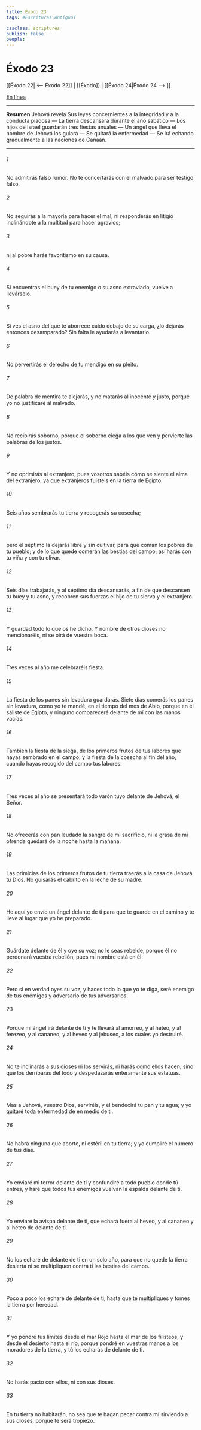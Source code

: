 ```yaml
---
title: Éxodo 23
tags: #Escrituras\AntiguoT

cssclass: scriptures
publish: false
people:
---
```


# Éxodo 23
[[Éxodo 22| <-- Éxodo 22]] | [[Éxodo]] | [[Éxodo 24|Éxodo 24 --> ]]

[En línea](https://churchofjesuschrist.org/study/scriptures/ot/ex/23?lang=spa)

---
__Resumen__
Jehová revela Sus leyes concernientes a la integridad y a la conducta piadosa — La tierra descansará durante el año sabático — Los hijos de Israel guardarán tres fiestas anuales — Un ángel que lleva el nombre de Jehová los guiará — Se quitará la enfermedad — Se irá echando gradualmente a las naciones de Canaán.

---
###### 1 
No admitirás falso rumor. No te concertarás con el malvado para ser testigo falso.

###### 2 
No seguirás a la mayoría para hacer el mal, ni responderás en litigio inclinándote a la multitud para hacer agravios;

###### 3 
ni al pobre harás favoritismo en su causa.

###### 4 
Si encuentras el buey de tu enemigo o su asno extraviado, vuelve a llevárselo.

###### 5 
Si ves el asno del que te aborrece caído debajo de su carga, ¿lo dejarás entonces desamparado? Sin falta le ayudarás a levantarlo.

###### 6 
No pervertirás el derecho de tu mendigo en su pleito.

###### 7 
De palabra de mentira te alejarás, y no matarás al inocente y justo, porque yo no justificaré al malvado.

###### 8 
No recibirás soborno, porque el soborno ciega a los que ven y pervierte las palabras de los justos.

###### 9 
Y no oprimirás al extranjero, pues vosotros sabéis cómo se siente el alma del extranjero, ya que extranjeros fuisteis en la tierra de Egipto.

###### 10 
Seis años sembrarás tu tierra y recogerás su cosecha;

###### 11 
pero el séptimo la dejarás libre y sin cultivar, para que coman los pobres de tu pueblo; y de lo que quede comerán las bestias del campo; así harás con tu viña y con tu olivar.

###### 12 
Seis días trabajarás, y al séptimo día descansarás, a fin de que descansen tu buey y tu asno, y recobren sus fuerzas el hijo de tu sierva y el extranjero.

###### 13 
Y guardad todo lo que os he dicho. Y nombre de otros dioses no mencionaréis, ni se oirá de vuestra boca.

###### 14 
Tres veces al año me celebraréis fiesta.

###### 15 
La fiesta de los panes sin levadura guardarás. Siete días comerás los panes sin levadura, como yo te mandé, en el tiempo del mes de Abib, porque en él saliste de Egipto; y ninguno comparecerá delante de mí con las manos vacías.

###### 16 
También la fiesta de la siega, de los primeros frutos de tus labores que hayas sembrado en el campo; y la fiesta de la cosecha al fin del año, cuando hayas recogido del campo tus labores.

###### 17 
Tres veces al año se presentará todo varón tuyo delante de Jehová, el Señor.

###### 18 
No ofrecerás con pan leudado la sangre de mi sacrificio, ni la grasa de mi ofrenda quedará de la noche hasta la mañana.

###### 19 
Las primicias de los primeros frutos de tu tierra traerás a la casa de Jehová tu Dios. No guisarás el cabrito en la leche de su madre.

###### 20 
He aquí yo envío un ángel delante de ti para que te guarde en el camino y te lleve al lugar que yo he preparado.

###### 21 
Guárdate delante de él y oye su voz; no le seas rebelde, porque él no perdonará vuestra rebelión, pues mi nombre está en él.

###### 22 
Pero si en verdad oyes su voz, y haces todo lo que yo te diga, seré enemigo de tus enemigos y adversario de tus adversarios.

###### 23 
Porque mi ángel irá delante de ti y te llevará al amorreo, y al heteo, y al ferezeo, y al cananeo, y al heveo y al jebuseo, a los cuales yo destruiré.

###### 24 
No te inclinarás a sus dioses ni los servirás, ni harás como ellos hacen; sino que los derribarás del todo y despedazarás enteramente sus estatuas.

###### 25 
Mas a Jehová, vuestro Dios, serviréis, y él bendecirá tu pan y tu agua; y yo quitaré toda enfermedad de en medio de ti.

###### 26 
No habrá ninguna que aborte, ni estéril en tu tierra; y yo cumpliré el número de tus días.

###### 27 
Yo enviaré mi terror delante de ti y confundiré a todo pueblo donde tú entres, y haré que todos tus enemigos vuelvan la espalda delante de ti.

###### 28 
Yo enviaré la avispa delante de ti, que echará fuera al heveo, y al cananeo y al heteo de delante de ti.

###### 29 
No los echaré de delante de ti en un solo año, para que no quede la tierra desierta ni se multipliquen contra ti las bestias del campo.

###### 30 
Poco a poco los echaré de delante de ti, hasta que te multipliques y tomes la tierra por heredad.

###### 31 
Y yo pondré tus límites desde el mar Rojo hasta el mar de los filisteos, y desde el desierto hasta el río, porque pondré en vuestras manos a los moradores de la tierra, y tú los echarás de delante de ti.

###### 32 
No harás pacto con ellos, ni con sus dioses.

###### 33 
En tu tierra no habitarán, no sea que te hagan pecar contra mí sirviendo a sus dioses, porque te será tropiezo.

